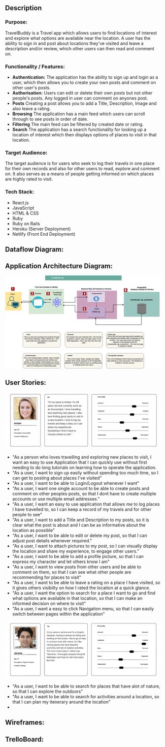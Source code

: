 ## Description

### Purpose:
TravelBuddy is a Travel app which allows users to find locations of interest and explore what options are available near the location.
A user has the ability to sign in and post about locations they've visited and leave a description and/or review, which other users can then read and comment on.



### Functionality / Features:
- **Authentication:**
The application has the ability to sign up and login as a user, which then allows you to create your own posts and comment on other user's posts. 
- **Authorisation:** 
Users can edit or delete their own posts but not other people's posts. Any logged in user can comment on anyones post.
- **Posts**
Creating a post allows you to add a Title, Description, Image and also leave a rating.
- **Browsing**
The application has a main feed which users can scroll through to see posts in order of date.
- **Filtering**
The main feed can be filtered by created date or rating.
- **Search**
The application has a search functionality for looking up a location of interest which then displays options of places to visit in that location.

### Target Audience:
The target audience is for users who seek to log their travels in one place for their own records and also for other users to read, explore and comment on. It also serves as a means of people getting informed on which places are highly rated to visit.

### Tech Stack:
- React.js
- JavaScript
- HTML & CSS
- Ruby
- Ruby on Rails
- Heroku (Server Deployment)
- Netlify (Front End Deployment)

## Dataflow Diagram:


## Application Architecture Diagram:
![architecture diagram](./docs/architecture_diagram.png)

## User Stories:
![female face portrait](./docs/persona1.png)

- "As a person who loves travelling and exploring new places to visit, I want an easy to use Application that I can quickly use without first needing to do long tutorials on learning how to operate the application. 
- "As a user, I want to sign up easily without spending too much time, so I can get to posting about places I've visited"
- "As a user, I want to be able to Login/Logout whenever I want"
- "As a user, I want one single account to be able to create posts and comment on other peoples posts, so that I dont have to create multiple accounts or use multiple email addresses."
- "As a user, I want an easy to use application that allows me to log places I have travelled to, so I can keep a record of my travels and for other people to see"
- "As a user, I want to add a Title and Description to my posts, so it is clear what the post is about and I can be as informative about the location as possible"
- "As a user, I want to be able to edit or delete my post, so that I can adjust post details whenever required."
- "As a user, I want to attach pictures to my post, so I can visually display the location and share my experience, to engage other users."
- "As a user, I want to be able to add a profile picture, so that I can express my character and let others know I am"
- "As a user, I want to view posts from other users and be able to comment on them, so that I can see what other people are recommending for places to visit"
- "As a user, I want to be able to leave a rating on a place I have visited, so it gives others visibilty on how I rated the location at a quick glance. 
- "As a user, I want the option to search for a place I want to go and find what options are available in that location, so that I can make an informed decision on where to visit"
- "As a user, I want a easy to click Navigation menu, so that I can easily switch between pages within the application"

![male face portrait](./docs/persona2.png)

- "As a user, I want to be able to search for places that have alot of nature, so that I can explore the outdoors"
- "As a user, I want to be able to search for activities around a location, so that I can plan my itenerary around the location"
- 

## Wireframes:



## TrelloBoard: